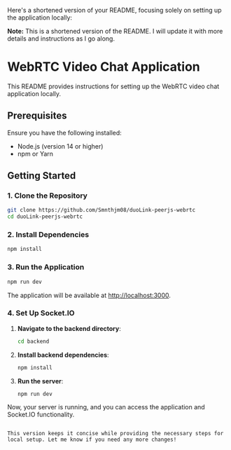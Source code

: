 Here's a shortened version of your README, focusing solely on setting up the application locally:

**Note:** This is a shortened version of the README. I will update it with more details and instructions as I go along.

# WebRTC Video Chat Application

This README provides instructions for setting up the WebRTC video chat application locally.

## Prerequisites

Ensure you have the following installed:

- Node.js (version 14 or higher)
- npm or Yarn

## Getting Started

### 1. Clone the Repository

```bash
git clone https://github.com/Smnthjm08/duoLink-peerjs-webrtc
cd duoLink-peerjs-webrtc
```

### 2. Install Dependencies

```bash
npm install
```

### 3. Run the Application

```bash
npm run dev
```

The application will be available at [http://localhost:3000](http://localhost:3000).

### 4. Set Up Socket.IO

1. **Navigate to the backend directory**:

   ```bash
   cd backend
   ```

2. **Install backend dependencies**:

   ```bash
   npm install
   ```

3. **Run the server**:

   ```bash
   npm run dev
   ```

Now, your server is running, and you can access the application and Socket.IO functionality.

```

This version keeps it concise while providing the necessary steps for local setup. Let me know if you need any more changes!
